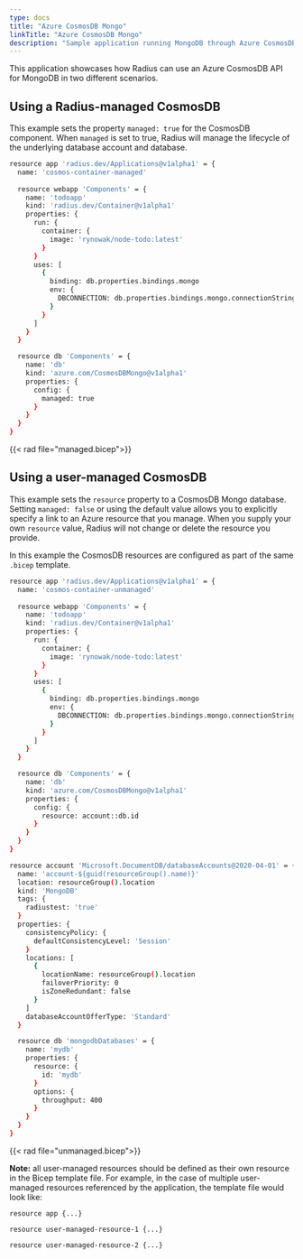 ```yaml
---
type: docs
title: "Azure CosmosDB Mongo"
linkTitle: "Azure CosmosDB Mongo"
description: "Sample application running MongoDB through Azure CosmosDB API"
---
```


This application showcases how Radius can use an Azure CosmosDB API for MongoDB in two different scenarios.

## Using a Radius-managed CosmosDB

This example sets the property `managed: true` for the CosmosDB component. When `managed` is set to true, Radius will manage the lifecycle of the underlying database account and database.

```sh
resource app 'radius.dev/Applications@v1alpha1' = {
  name: 'cosmos-container-managed'
  
  resource webapp 'Components' = {
    name: 'todoapp'
    kind: 'radius.dev/Container@v1alpha1'
    properties: {
      run: {
        container: {
          image: 'rynowak/node-todo:latest'
        }
      }
      uses: [
        {
          binding: db.properties.bindings.mongo
          env: {
            DBCONNECTION: db.properties.bindings.mongo.connectionString
          }
        }
      ]
    }
  }

  resource db 'Components' = {
    name: 'db'
    kind: 'azure.com/CosmosDBMongo@v1alpha1'
    properties: {
      config: {
        managed: true
      }
    }
  }
}
```

{{< rad file="managed.bicep">}}

## Using a user-managed CosmosDB

This example sets the `resource` property to a CosmosDB Mongo database. Setting `managed: false` or using the default value allows you to explicitly specify a link to an Azure resource that you manage. When you supply your own `resource` value, Radius will not change or delete the resource you provide. 

In this example the CosmosDB resources are configured as part of the same `.bicep` template.

```sh
resource app 'radius.dev/Applications@v1alpha1' = {
  name: 'cosmos-container-unmanaged'
  
  resource webapp 'Components' = {
    name: 'todoapp'
    kind: 'radius.dev/Container@v1alpha1'
    properties: {
      run: {
        container: {
          image: 'rynowak/node-todo:latest'
        }
      }
      uses: [
        {
          binding: db.properties.bindings.mongo
          env: {
            DBCONNECTION: db.properties.bindings.mongo.connectionString
          }
        }
      ]
    }
  }

  resource db 'Components' = {
    name: 'db'
    kind: 'azure.com/CosmosDBMongo@v1alpha1'
    properties: {
      config: {
        resource: account::db.id
      }
    }
  }
}

resource account 'Microsoft.DocumentDB/databaseAccounts@2020-04-01' = {
  name: 'account-${guid(resourceGroup().name)}'
  location: resourceGroup().location
  kind: 'MongoDB'
  tags: {
    radiustest: 'true'
  }
  properties: {
    consistencyPolicy: {
      defaultConsistencyLevel: 'Session'
    }
    locations: [
      {
        locationName: resourceGroup().location
        failoverPriority: 0
        isZoneRedundant: false
      }
    ]
    databaseAccountOfferType: 'Standard'
  }

  resource db 'mongodbDatabases' = {
    name: 'mydb'
    properties: {
      resource: {
        id: 'mydb'
      }
      options: { 
        throughput: 400
      }
    }
  }
}
```

{{< rad file="unmanaged.bicep">}}

**Note:** all user-managed resources should be defined as their own resource in the Bicep template file. For example, in the case of multiple user-managed resources referenced by the application, the template file would look like: 

```
resource app {...}

resource user-managed-resource-1 {...}

resource user-managed-resource-2 {...}
```